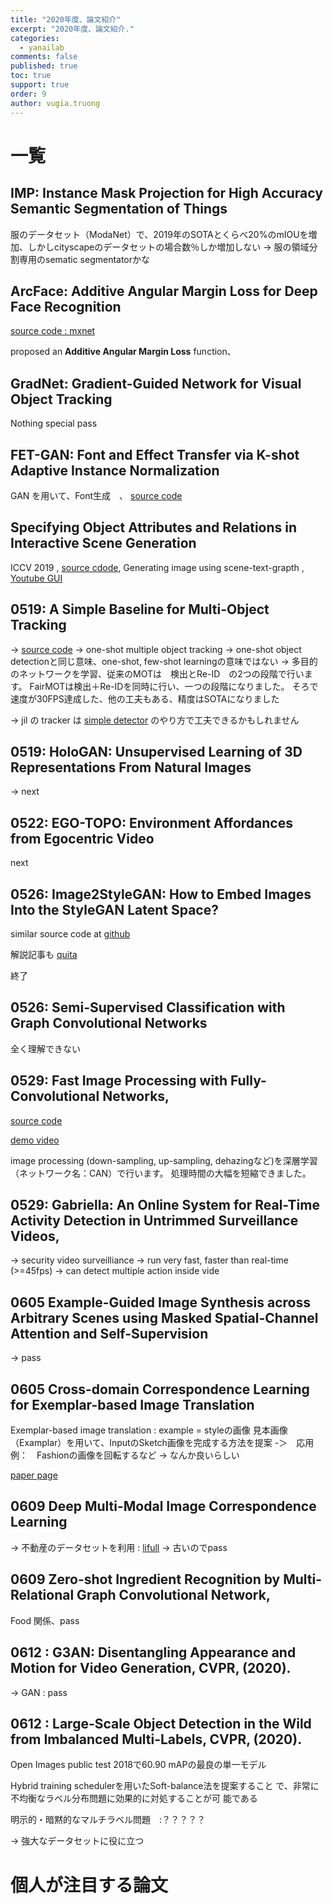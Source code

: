 ```yaml
---
title: "2020年度、論文紹介"
excerpt: "2020年度、論文紹介."
categories: 
  - yanailab
comments: false
published: true
toc: true
support: true
order: 9
author: vugia.truong
---
```

# 一覧

## IMP: Instance Mask Projection for High Accuracy Semantic Segmentation of Things

服のデータセット（ModaNet）で、2019年のSOTAとくらべ20%のmIOUを増加、しかしcityscapeのデータセットの場合数％しか増加しない -> 服の領域分割専用のsematic segmentatorかな

## ArcFace: Additive Angular Margin Loss for Deep Face Recognition

[source code : mxnet](https://github.com/deepinsight/insightface/tree/master/recognition)

proposed an **Additive Angular Margin Loss** function、

## GradNet: Gradient-Guided Network for Visual Object Tracking

Nothing special pass

## FET-GAN: Font and Effect Transfer via K-shot Adaptive Instance Normalization

GAN を用いて、Font生成　、 [source code](https://github.com/liweileev/FET-GAN)

## Specifying Object Attributes and Relations in Interactive Scene Generation

ICCV 2019 , [source cdode](https://github.com/ashual/scene_generation), Generating image using scene-text-grapth , [Youtube GUI](https://youtu.be/V2v0qEPsjr0?t=194)

## 0519: A Simple Baseline for Multi-Object Tracking 

-> [source code](https://github.com/ifzhang/FairMOT)
-> one-shot multiple object tracking
    -> one-shot object detectionと同じ意味、one-shot, few-shot learningの意味ではない
    -> 多目的のネットワークを学習、従来のMOTは　検出とRe-ID　の2つの段階で行います。
    FairMOTは検出＋Re-IDを同時に行い、一つの段階になりました。
    そろで速度が30FPS達成した、他の工夫もある、精度はSOTAになりました

-> jil の tracker は [simple detector](https://arxiv.org/pdf/1703.07402.pdf) のやり方で工夫できるかもしれません

## 0519: HoloGAN: Unsupervised Learning of 3D Representations From Natural Images

-> next

## 0522: EGO-TOPO: Environment Affordances from Egocentric Video

next

## 0526: Image2StyleGAN: How to Embed Images Into the StyleGAN Latent Space?

similar source code at [github](https://github.com/pacifinapacific/StyleGAN_LatentEditor)

解説記事も [quita](https://qiita.com/pacifinapacific/items/1d6cca0ff4060e12d336)

終了

## 0526: Semi-Supervised Classification with Graph Convolutional Networks

全く理解できない

## 0529:  Fast Image Processing with Fully-Convolutional Networks,

[source code](https://github.com/CQFIO/FastImageProcessing)

[demo video](https://www.youtube.com/watch?v=eQyfHgLx8Dc)

image processing (down-sampling, up-sampling, dehazingなど)を深層学習（ネットワーク名：CAN）で行います。
処理時間の大幅を短縮できました。

## 0529: Gabriella: An Online System for Real-Time Activity Detection in Untrimmed Surveillance Videos,

-> security video surveilliance
-> run very fast, faster than real-time (>=45fps) 
-> can detect multiple action inside vide

## 0605 Example-Guided Image Synthesis across Arbitrary Scenes using Masked Spatial-Channel Attention and Self-Supervision

-> pass

## 0605 Cross-domain Correspondence Learning for Exemplar-based Image Translation

Exemplar-based image translation : example = styleの画像
見本画像（Examplar）を用いて、InputのSketch画像を完成する方法を提案
  -＞　応用例：　Fashionの画像を回転するなど
  -> なんか良いらしい

[paper page](https://panzhang0212.github.io/CoCosNet/)

## 0609 Deep Multi-Modal Image Correspondence Learning

-> 不動産のデータセットを利用 : [lifull](https://www.nii.ac.jp/dsc/idr/lifull/)
-> 古いのでpass

## 0609 Zero-shot Ingredient Recognition by Multi-Relational Graph Convolutional Network,

Food 関係、pass

## 0612 : G3AN: Disentangling Appearance and Motion for Video Generation, CVPR, (2020).

-> GAN : pass

## 0612 : Large-Scale Object Detection in the Wild from Imbalanced Multi-Labels, CVPR, (2020).

Open Images public test 2018で60.90 mAPの最良の単一モデル

Hybrid training schedulerを用いたSoft-balance法を提案すること
で、非常に不均衡なラベル分布問題に効果的に対処することが可
能である

明示的・暗黙的なマルチラベル問題　:？？？？？

-> 強大なデータセットに役に立つ

# 個人が注目する論文